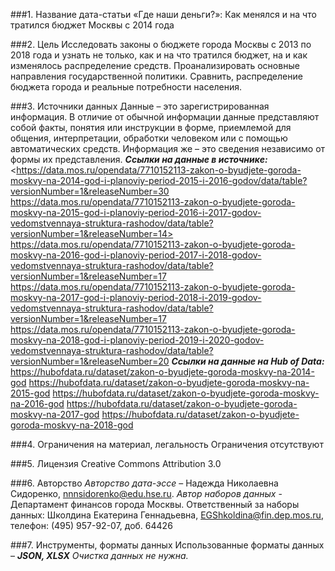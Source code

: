 ###1.	Название дата-статьи
«Где наши деньги?»: Как менялся и на что тратился бюджет Москвы с 2014 года

###2.	Цель
Исследовать законы о бюджете города Москвы с 2013 по 2018 года и узнать не только, как и на что тратился бюджет, на и как изменялось распределение средств. Проанализировать основные направления государственной политики. Сравнить, распределение бюджета города и реальные потребности населения. 

###3.	Источники данных
Данные – это зарегистрированная информация. В отличие от обычной информации данные представляют собой факты, понятия или инструкции в форме, приемлемой для общения, интерпретации, обработки человеком или с помощью автоматических средств. Информация же – это сведения независимо от формы их представления.
***Ссылки на данные в источнике:***
<https://data.mos.ru/opendata/7710152113-zakon-o-byudjete-goroda-moskvy-na-2014-god-i-planoviy-period-2015-i-2016-godov/data/table?versionNumber=1&releaseNumber=30 
https://data.mos.ru/opendata/7710152113-zakon-o-byudjete-goroda-moskvy-na-2015-god-i-planoviy-period-2016-i-2017-godov-vedomstvennaya-struktura-rashodov/data/table?versionNumber=1&releaseNumber=14> 
<https://data.mos.ru/opendata/7710152113-zakon-o-byudjete-goroda-moskvy-na-2016-god-i-planoviy-period-2017-i-2018-godov-vedomstvennaya-struktura-rashodov/data/table?versionNumber=1&releaseNumber=17>
<https://data.mos.ru/opendata/7710152113-zakon-o-byudjete-goroda-moskvy-na-2017-god-i-planoviy-period-2018-i-2019-godov-vedomstvennaya-struktura-rashodov/data/table?versionNumber=1&releaseNumber=17>
<https://data.mos.ru/opendata/7710152113-zakon-o-byudjete-goroda-moskvy-na-2018-god-i-planoviy-period-2019-i-2020-godov-vedomstvennaya-struktura-rashodov/data/table?versionNumber=1&releaseNumber=20>
***Ссылки на данные на Hub of Data:***
<https://hubofdata.ru/dataset/zakon-o-byudjete-goroda-moskvy-na-2014-god>
<https://hubofdata.ru/dataset/zakon-o-byudjete-goroda-moskvy-na-2015-god>
<https://hubofdata.ru/dataset/zakon-o-byudjete-goroda-moskvy-na-2016-god>
<https://hubofdata.ru/dataset/zakon-o-byudjete-goroda-moskvy-na-2017-god>
<https://hubofdata.ru/dataset/zakon-o-byudjete-goroda-moskvy-na-2018-god>

###4.	Ограничения на материал, легальность
Ограничения отсутствуют

###5.	Лицензия
Creative Commons Attribution 3.0

###6.	Авторство
*Авторство дата-эссе* – Надежда Николаевна Сидоренко, <nnnsidorenko@edu.hse.ru>. *Автор наборов данных* - Департамент финансов города Москвы. Ответственный за наборы данных: Школдина Екатерина Геннадьевна, <EGShkoldina@fin.dep.mos.ru>, телефон: (495) 957-92-07, доб. 64426

###7. Инструменты, форматы данных
Использованные форматы данных – ***JSON, XLSX***
*Очистка данных не нужна.*

